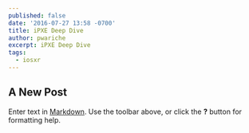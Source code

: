 ```yaml
---
published: false
date: '2016-07-27 13:58 -0700'
title: iPXE Deep Dive
author: pwariche
excerpt: iPXE Deep Dive
tags:
  - iosxr
---
```

## A New Post

Enter text in [Markdown](http://daringfireball.net/projects/markdown/). Use the toolbar above, or click the **?** button for formatting help.
